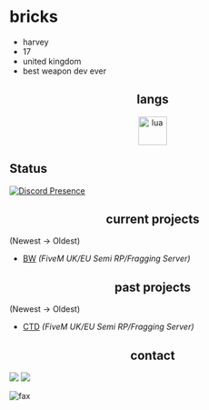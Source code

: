 <h1>bricks</h1>

- harvey
- 17
- united kingdom
- best weapon dev ever 

<h2 align="center">langs</h2>

<p align="center">
<img align="center" src="https://upload.wikimedia.org/wikipedia/commons/f/fc/Flag_of_Great_Britain_%28English_version%29.png" alt="lua" height="50" width="50" />
</p>

## Status
[![Discord Presence](https://lanyard-profile-readme.vercel.app/api/893213468264640583?theme=transparent&bg=0d1117&animated=true&idleMessage=divent%20devin&borderRadius=15px&hideDiscrim=false)](https://discord.com/users/422444198835257363)

<h2 align="center">current projects</h2>

(Newest -> Oldest)
- [BW](https://discord.gg/BWRP) *(FiveM UK/EU Semi RP/Fragging Server)*

<h2 align="center">past projects</h2>

(Newest -> Oldest)
- [CTD](https://discord.gg/CTD) *(FiveM UK/EU Semi RP/Fragging Server)*
<h2 align="center">contact</h2>

<p><img src="http://github-profile-summary-cards.vercel.app/api/cards/profile-details?username=postponlng&theme=transparent" />
<img src="https://github-readme-streak-stats.herokuapp.com/?user=postponlng&hide_border=true&card_width=338&theme=transparent" /></p>
<img src="https://komarev.com/ghpvc/?username=postponlng&color=lightgray" alt="fax" width="" height="">
<p align="center">
</p>


 
